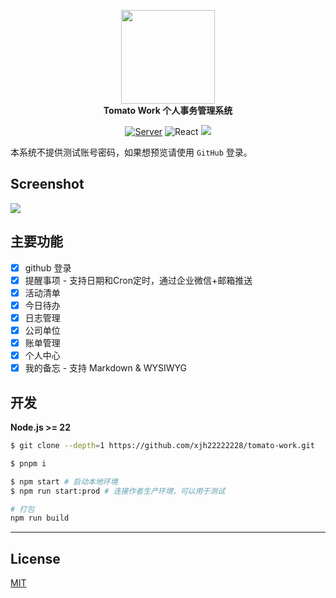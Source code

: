<p align="center">
  <a href="https://work.xiejiahe.com">
    <img src="public/logo.svg" width="150" />
  </a>
  <br />
  <b>Tomato Work 个人事务管理系统</b>
  <p align="center">
    <a href="https://github.com/xjh22222228/tomato-work-server"><img alt="Server" src="https://img.shields.io/static/v1.svg?label=&message=Server&style=flat-square&color=e8883a" /></a>
    <img alt="React" src="https://img.shields.io/static/v1.svg?label=&message=React&style=flat-square&color=61daeb" />
    <img src="https://img.shields.io/github/license/xjh22222228/tomato-work" />
  </p>
</p>

本系统不提供测试账号密码，如果想预览请使用 `GitHub` 登录。

## Screenshot

![](media/screenshot.png)

## 主要功能

- [x] github 登录
- [x] 提醒事项 - 支持日期和Cron定时，通过企业微信+邮箱推送
- [x] 活动清单
- [x] 今日待办
- [x] 日志管理
- [x] 公司单位
- [x] 账单管理
- [x] 个人中心
- [x] 我的备忘 - 支持 Markdown & WYSIWYG

## 开发

**Node.js >= 22**

```bash
$ git clone --depth=1 https://github.com/xjh22222228/tomato-work.git

$ pnpm i

$ npm start # 启动本地环境
$ npm run start:prod # 连接作者生产环境，可以用于测试

# 打包
npm run build
```

---

## License

[MIT](https://opensource.org/licenses/MIT)
